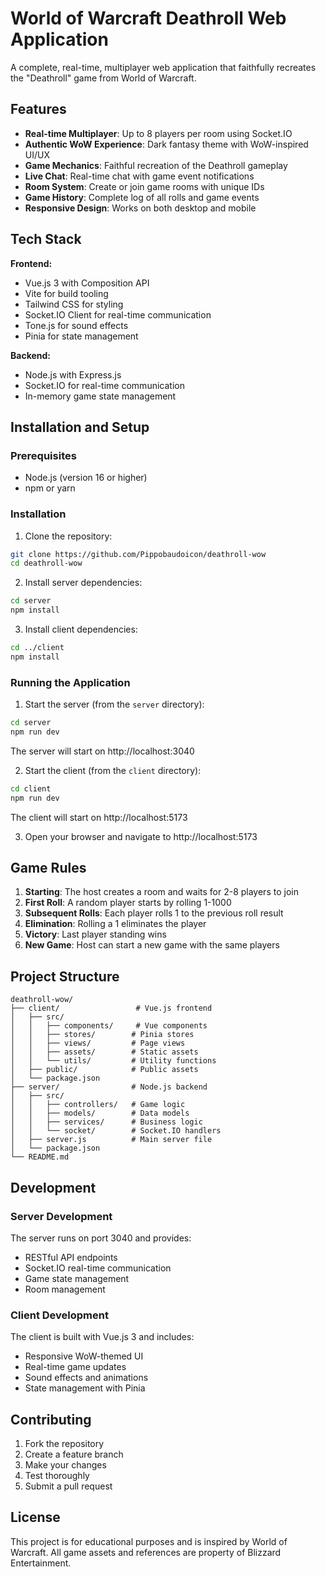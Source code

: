 # World of Warcraft Deathroll Web Application

A complete, real-time, multiplayer web application that faithfully recreates the "Deathroll" game from World of Warcraft.

## Features

- **Real-time Multiplayer**: Up to 8 players per room using Socket.IO
- **Authentic WoW Experience**: Dark fantasy theme with WoW-inspired UI/UX
- **Game Mechanics**: Faithful recreation of the Deathroll gameplay
- **Live Chat**: Real-time chat with game event notifications
- **Room System**: Create or join game rooms with unique IDs
- **Game History**: Complete log of all rolls and game events
- **Responsive Design**: Works on both desktop and mobile

## Tech Stack

**Frontend:**
- Vue.js 3 with Composition API
- Vite for build tooling
- Tailwind CSS for styling
- Socket.IO Client for real-time communication
- Tone.js for sound effects
- Pinia for state management

**Backend:**
- Node.js with Express.js
- Socket.IO for real-time communication
- In-memory game state management

## Installation and Setup

### Prerequisites
- Node.js (version 16 or higher)
- npm or yarn

### Installation

1. Clone the repository:
```bash
git clone https://github.com/Pippobaudoicon/deathroll-wow
cd deathroll-wow
```

2. Install server dependencies:
```bash
cd server
npm install
```

3. Install client dependencies:
```bash
cd ../client
npm install
```

### Running the Application

1. Start the server (from the `server` directory):
```bash
cd server
npm run dev
```
The server will start on http://localhost:3040

2. Start the client (from the `client` directory):
```bash
cd client
npm run dev
```
The client will start on http://localhost:5173

3. Open your browser and navigate to http://localhost:5173

## Game Rules

1. **Starting**: The host creates a room and waits for 2-8 players to join
2. **First Roll**: A random player starts by rolling 1-1000
3. **Subsequent Rolls**: Each player rolls 1 to the previous roll result
4. **Elimination**: Rolling a 1 eliminates the player
5. **Victory**: Last player standing wins
6. **New Game**: Host can start a new game with the same players

## Project Structure

```
deathroll-wow/
├── client/                 # Vue.js frontend
│   ├── src/
│   │   ├── components/     # Vue components
│   │   ├── stores/        # Pinia stores
│   │   ├── views/         # Page views
│   │   ├── assets/        # Static assets
│   │   └── utils/         # Utility functions
│   ├── public/            # Public assets
│   └── package.json
├── server/                # Node.js backend
│   ├── src/
│   │   ├── controllers/   # Game logic
│   │   ├── models/        # Data models
│   │   ├── services/      # Business logic
│   │   └── socket/        # Socket.IO handlers
│   ├── server.js          # Main server file
│   └── package.json
└── README.md
```

## Development

### Server Development
The server runs on port 3040 and provides:
- RESTful API endpoints
- Socket.IO real-time communication
- Game state management
- Room management

### Client Development
The client is built with Vue.js 3 and includes:
- Responsive WoW-themed UI
- Real-time game updates
- Sound effects and animations
- State management with Pinia

## Contributing

1. Fork the repository
2. Create a feature branch
3. Make your changes
4. Test thoroughly
5. Submit a pull request

## License

This project is for educational purposes and is inspired by World of Warcraft. All game assets and references are property of Blizzard Entertainment.
